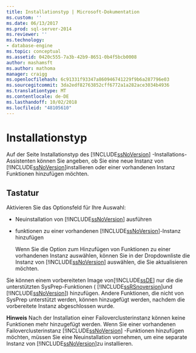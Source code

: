 ```yaml
---
title: Installationstyp | Microsoft-Dokumentation
ms.custom: ''
ms.date: 06/13/2017
ms.prod: sql-server-2014
ms.reviewer: ''
ms.technology:
- database-engine
ms.topic: conceptual
ms.assetid: 0420c555-7a3b-42b9-8651-0b4f5bcb0008
author: mashamsft
ms.author: mathoma
manager: craigg
ms.openlocfilehash: 6c91331f93347a860946741229f9b6a287796e03
ms.sourcegitcommit: 3da2edf82763852cff6772a1a282ace3034b4936
ms.translationtype: MT
ms.contentlocale: de-DE
ms.lasthandoff: 10/02/2018
ms.locfileid: "48105610"
---
```

# <a name="installation-type"></a>Installationstyp
  Auf der Seite Installationstyp des [!INCLUDE[ssNoVersion](../../includes/ssnoversion-md.md)] -Installations-Assistenten können Sie angeben, ob Sie eine neue Instanz von [!INCLUDE[ssNoVersion](../../includes/ssnoversion-md.md)]installieren oder einer vorhandenen Instanz Funktionen hinzufügen möchten.  
  
## <a name="options"></a>Tastatur  
 Aktivieren Sie das Optionsfeld für Ihre Auswahl:  
  
-   Neuinstallation von [!INCLUDE[ssNoVersion](../../includes/ssnoversion-md.md)] ausführen  
  
-   funktionen zu einer vorhandenen [!INCLUDE[ssNoVersion](../../includes/ssnoversion-md.md)]-Instanz hinzufügen  
  
     Wenn Sie die Option zum Hinzufügen von Funktionen zu einer vorhandenen Instanz auswählen, können Sie in der Dropdownliste die Instanz von [!INCLUDE[ssNoVersion](../../includes/ssnoversion-md.md)] auswählen, die Sie aktualisieren möchten.  
  
 Sie können einem vorbereiteten Image von[!INCLUDE[ssDE](../../includes/ssde-md.md)] nur die die unterstützten SysPrep-Funktionen ( [!INCLUDE[ssRSnoversion](../../includes/ssrsnoversion-md.md)]und [!INCLUDE[ssNoVersion](../../includes/ssnoversion-md.md)]) hinzufügen. Andere Funktionen, die nicht von SysPrep unterstützt werden, können hinzugefügt werden, nachdem die vorbereitete Instanz abgeschlossen wurde.  
  
 **Hinweis** Nach der Installation einer Failoverclusterinstanz können keine Funktionen mehr hinzugefügt werden. Wenn Sie einer vorhandenen Failoverclusterinstanz [!INCLUDE[ssNoVersion](../../includes/ssnoversion-md.md)] -Funktionen hinzufügen möchten, müssen Sie eine Neuinstallation vornehmen, um eine separate Instanz von [!INCLUDE[ssNoVersion](../../includes/ssnoversion-md.md)]zu installieren.  
  
  
